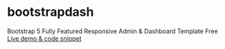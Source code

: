 # bootstrapdash
Bootstrap 5 Fully Featured Responsive Admin &amp; Dashboard Template Free<br>
[Live demo & code snippet
](https://therichpost.com/bootstrap-5-fully-featured-responsive-admin-dashboard-template-free/)
